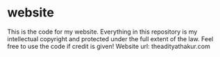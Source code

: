 # website
This is the code for my website. Everything in this repository is my intellectual copyright and protected under the full extent of the law. Feel free to use the code if credit is given!
Website url: theadityathakur.com
